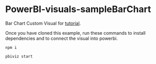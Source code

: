 # PowerBI-visuals-sampleBarChart
Bar Chart Custom Visual for [tutorial](https://github.com/Microsoft/PowerBI-visuals-docs#developing-your-first-powerbi-visual).

Once you have cloned this example, run these commands to install dependencies and to connect the visual into powerbi.
```
npm i

pbiviz start
```


